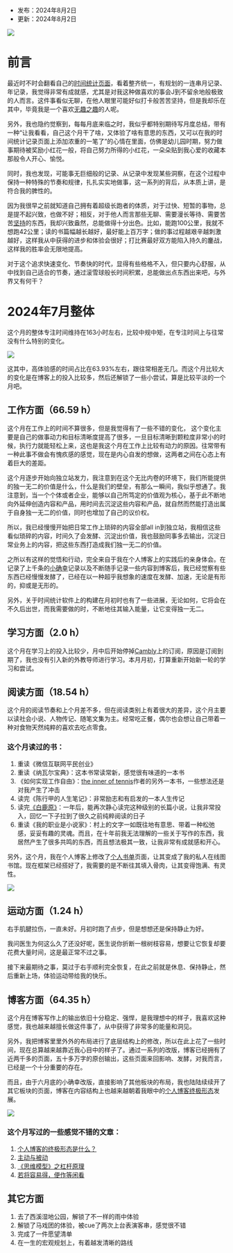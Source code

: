 
- 发布：2024年8月2日
- 更新：2024年8月2日

![](https://rolen.wiki/wp-content/uploads/2024/08/summary-of-july-2024-1.png)

# 前言

最近时不时会翻看自己的[时间统计页面](https://rolen.wiki/time-log/)，看着整齐统一，有规划的一连串月记录、年记录，我觉得非常有成就感，尤其是对我这种做喜欢的事会J到不留余地般极致的人而言。这件事看似无聊，在他人眼里可能好似打卡般苦苦坚持，但是我却乐在其中，毕竟我是一个喜欢[无趣之趣](https://rolen.wiki/the-art-of-boredom/)的人呢。

另外，我也隐约觉察到，每每月底来临之时，我似乎都特别期待写月度总结，带有一种“让我看看，自己这个月干了啥，又体验了啥有意思的东西，又可以在我的时间统计记录页面上添加浓重的一笔了”的心情在里面，仿佛是幼儿园时期，努力做事期待被奖励小红花一般，将自己努力所得的小红花，一朵朵贴到我心爱的收藏本那般令人开心、愉悦。

同时，我也发现，可能事无巨细般的记录、从记录中发现某些洞察，在这个过程中保持一种特殊的节奏和规律，扎扎实实地做事，这一系列的背后，从本质上讲，是符合我的脾性的。

因为我很早之前就知道自己拥有着超级长跑者的体质，对于过快、短暂的事物，总是提不起兴致，也做不好；相反，对于他人而言那些无聊、需要漫长等待、需要苦苦[坚持](https://rolen.wiki/persistence/)的东西，我却兴致盎然，总能做得十分出色。比如，能跑100公里，我就不想跑42公里；读的书篇幅越长越好，最好能上百万字；做的事过程越艰辛越刺激越好，这样我从中获得的进步和体验会很好；打比赛最好双方能陷入持久的鏖战，这样我的胜率会无限地提高。

对于这个追求快速变化、节奏快的时代，显得有些格格不入，但只要内心舒服，从中找到自己适合的节奏，通过滚雪球般长时间积累，总能做出点东西出来吧，与外界又有何干？

# 2024年7月整体

这个月的整体专注时间维持在163小时左右，比较中规中矩，在专注时间上与往常没有什么特别的变化。

![](https://rolen.wiki/wp-content/uploads/2024/08/image-2.png)

这其中，高体验感的时间占比在63.93%左右，跟往常相差无几。而这个月比较大的变化是在博客上的投入比较多，然后还解锁了一些小尝试，算是比较平淡的一个月吧。

## 工作方面（66.59 h）

这个月在工作上的时间不算很多，但是我觉得有了一些不错的变化， 这个变化主要是自己的做事动力和目标清晰度提高了很多，一旦目标清晰到颗粒度非常小的时候，执行力就能轻松上来，这也是我这个月在工作上比较有动力的原因。往常带有一种此事不做会有愧疚感的感觉，现在是内心自发的想做，这两者之间在心态上有着巨大的差距。

这个月逐步开始向独立站发力，我注意到在这个无比内卷的环境下，我们所能提供的独一无二的价值是什么，什么是我们的壁垒，有那么一瞬间，我似乎想通了。我注意到，当一个个体或者企业，能够以自己所笃定的价值观为核心，基于此不断地向外延伸创造内容和产品，用时间去沉淀这些内容和产品，就自然而然能打造出属于自身独一无二的价值，同时也增加了自己的议价权。

所以，我已经慢慢开始把日常工作上琐碎的内容全部all in到独立站，我相信这些看似琐碎的内容，时间久了会发酵、沉淀出价值，我也鼓励同事多去输出，沉淀日常业务上的内容，把这些东西打造成我们独一无二的价值。

之所以有这样的觉悟和行动，完全来自于我在个人博客上的实践后的亲身体会。在记录了上千条的[小确幸](https://rolen.wiki/small-pleasures-in-life/)记录以及不断随手记录一些内容到博客后，我已经觉察有些东西已经慢慢发酵了，已经在以一种超乎我想象的速度在发酵、加速，无论是有形的，抑或是无形的。

另外，关于时间统计软件上的构建在月初时也有了一些进展，无论如何，它将会在不久后出世，而我需要做的时，不断地往其输入能量，让它变得独一无二。

## 学习方面（2.0 h）

这个月在学习上的投入比较少，月中后开始停掉[Cambly](https://www.cambly.com/invite/SK282NT8?st=121123&sc=4)上的订阅，原因是订阅到期了，我也没有引入新的外教导师进行学习。本月月初，打算重新开始新一轮的学习和尝试。

## 阅读方面（18.54 h）

这个月的阅读节奏和上个月差不多，但在阅读类别上有着很大的差异，这个月主要以读社会小说、人物传记、随笔文集为主。经常吃正餐，偶尔也会想让自己带着一种对食物天然纯粹的喜欢去吃点零食。

### 这个月读过的书：

1. 重读《微信互联网平民创业》
2. 重读《纳瓦尔宝典》：这本书常读常新，感觉很有味道的一本书
3. 《如何实现工作自由》：[the inner of tennis](https://rolen.wiki/the-inner-game-of-tennis/)作者的另外一本书，一些想法还是对我产生了冲击
4. 读完《陈行甲的人生笔记》：非常励志和有启发的一本人生传记
5. 读完[《白鹿原》](https://rolen.wiki/books/%e7%99%bd%e9%b9%bf%e5%8e%9f/)：一年后，能再次静心读完这种级别的长篇小说，让我非常投入，回忆一下子拉到了很久之前纯粹阅读的日子
6. 重读《我的职业是小说家》：村上的文字一如既往地有意思、带着一种松弛感，妥妥有趣的灵魂。而且，在十年前我无法理解的一些关于写作的东西，我居然产生了很多共鸣的东西，而且想法极其一致，让我非常有成就感和开心。

另外，这个月，我在个人博客上修改了[个人书单](https://rolen.wiki/my-booklist/)页面，让其变成了我的私人在线图书馆。现在框架已经搭好了，我需要的是不断往其填入骨肉，让其变得饱满、有灵性。

![](https://rolen.wiki/wp-content/uploads/2024/08/image-3-1024x862.png)

## 运动方面（1.24 h）

右手肌腱拉伤，一直未好。月初时跑了点步，但是想想还是保持静止为好。

我问医生为何这么久了还没好呢，医生说你折断一根树枝容易，想要让它恢复却要花费大量时间，这是最正常不过之事。

接下来最期待之事，莫过于右手顺利完全恢复，在此之前就是休息、保持静止，然后重新上场，体验运动带给我的快乐。

## 博客方面（64.35 h）

这个月在博客写作上的输出依旧十分稳定、强悍，是我理想中的样子，我喜欢这种感觉，我也越来越擅长做这件事了，从中获得了非常多的能量和洞见。

另外，我把博客里里外外的布局进行了底层结构上的修改，所以在此上花了一些时间，现在总算越来越靠近我心目中的样子了。通过一系列的改版，博客已经拥有了近两千多的页面，五十多万字的原创输出，这些页面来回影响、发酵，对我而言，已经是一个十分重要的存在。

而且，由于六月底的小确幸改版，直接影响了其他板块的布局，我也陆陆续续开了其它板块的页面，博客在内容结构上也越来越朝着我眼中的[个人博客终极形态](https://rolen.wiki/what-is-the-ultimate-form-of-a-personal-blog/)发展。

![](https://rolen.wiki/wp-content/uploads/2024/08/image-4-1024x683.png)

### 这个月写过的一些感觉不错的文章：

1. [个人博客的终极形态是什么？](https://rolen.wiki/what-is-the-ultimate-form-of-a-personal-blog/)
2. [主动与被动](https://rolen.wiki/proactive-vs-passive/)
3. [《思维模型》之杠杆原理](https://rolen.wiki/the-principle-of-leverage/)
4. [若将容易得，便作等闲看](https://rolen.wiki/take-what-is-easy-for-granted/)

## 其它方面

1. 去了西溪湿地公园，解锁了不一样的雨中体验
2. 解锁了马戏团的体验，被cue了两次上台表演客串，感觉很不错
3. 完成了一件愿望清单
4. 在一生的宏观规划上，有着越发清晰的路线